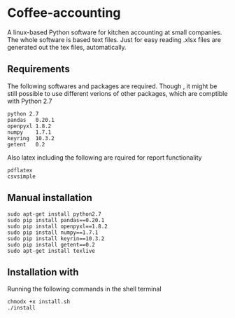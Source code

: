 # Coffee-accounting
A linux-based Python software for kitchen accounting at small companies.
The whole software is based text files. Just for easy reading .xlsx files are generated out the tex files, automatically.

## Requirements
The following softwares and packages are required. Though , it might be still possible to use different verions of other packages, which are comptible with Python 2.7

    python 2.7
    pandas   0.20.1
    openpyxl 1.8.2
    numpy    1.7.1
    keyring  10.3.2
    getent   0.2
 
Also latex including the following are rquired for report functionality

    pdflatex
    csvsimple
    
## Manual installation
    
    sudo apt-get install python2.7
    sudo pip install pandas==0.20.1
    sudo pip install openpyxl==1.8.2
    sudo pip install numpy==1.7.1
    sudo pip install keyrin==10.3.2
    sudo pip install getent==0.2
    sudo apt-get install texlive
    
## Installation with 
Running the following commands in the shell terminal
    
    chmodx +x install.sh
    ./install
    
